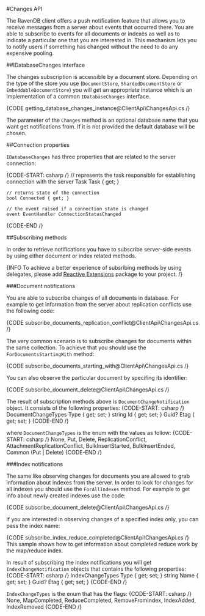 ﻿#Changes API

The RavenDB client offers a push notification feature that allows you to receive messages from a server about events that occurred there.
You are able to subscribe to events for all documents or indexes as well as to indicate a particular one that you are interested in. 
This mechanism lets you to notify users if something has changed without the need to do any expensive pooling. 

##IDatabaseChanges interface

The changes subscription is accessible by a document store. Depending on the type of the store you use (`DocumentStore`, `ShardedDocumentStore` or `EmbeddableDocumentStore`) you will get an appropriate instance
which is an implementation of a common `IDatabaseChanges` interface.

{CODE getting_database_changes_instance@ClientApi\ChangesApi.cs /}

The parameter of the `Changes` method is an optional database name that you want get notifications from. If it is not provided the default database will be chosen.

##Connection properties

`IDatabaseChanges` has three properties that are related to the server connection:

{CODE-START: csharp /}
// represents the task responsible for establishing connection with the server
	Task Task { get; }

	// returns state of the connection
	bool Connected { get; }

	// the event raised if a connection state is changed
	event EventHandler ConnectionStatusChanged
{CODE-END /}

##Subscribing methods

In order to retrieve notifications you have to subscribe server-side events by using either document or index related methods.

{INFO To achieve a better experience of subsribing methods by using delegates, please add [Reactive Extensions](http://nuget.org/packages/Rx-Main) package to your project. /}

###Document notifications

You are able to subscribe changes of all documents in database. For example to get information from the server about replication conflicts use the following code:

{CODE subscribe_documents_replication_conflict@ClientApi\ChangesApi.cs /}


The very common scenario is to subscribe changes for documents within the same collection. To achieve that you should use the `ForDocumentsStartingWith` method:

{CODE subscribe_documents_starting_with@ClientApi\ChangesApi.cs /}

You can also observe the particular document by specifing its identifier:

{CODE subscribe_document_delete@ClientApi\ChangesApi.cs /}

The result of subscription methods above is `DocumentChangeNotification` object. It consists of the following properties:
{CODE-START: csharp /}
DocumentChangeTypes Type { get; set; }
string Id { get; set; }
Guid? Etag { get; set; }
{CODE-END /}

where `DocumentChangeTypes` is the enum with the values as follow:
{CODE-START: csharp /}
None,
Put,
Delete,
ReplicationConflict,
AttachmentReplicationConflict,
BulkInsertStarted,
BulkInsertEnded,
Common (Put | Delete)
{CODE-END /}

###Index notifications

The same like observing changes for documents you are allowed to grab information about indexes from the server. In order to look for changes for all indexes
you should use the `ForAllIndexes` method. For example to get info about newly created indexes use the code:

{CODE subscribe_document_delete@ClientApi\ChangesApi.cs /}


If you are interested in observing changes of a specified index only, you can pass the index name:

{CODE subscribe_index_reduce_completed@ClientApi\ChangesApi.cs /}
This sample shows how to get information about completed reduce work by the map/reduce index.


In result of subscribing the index notifications you will get `IndexChangeNotification` objects that contains the following properties:
{CODE-START: csharp /}
IndexChangeTypes Type { get; set; }
string Name { get; set; }
Guid? Etag { get; set; }
{CODE-END /}

`IndexChangeTypes` is the enum that has the flags:
{CODE-START: csharp /}
None,
MapCompleted,
ReduceCompleted,
RemoveFromIndex,
IndexAdded,
IndexRemoved
{CODE-END /}